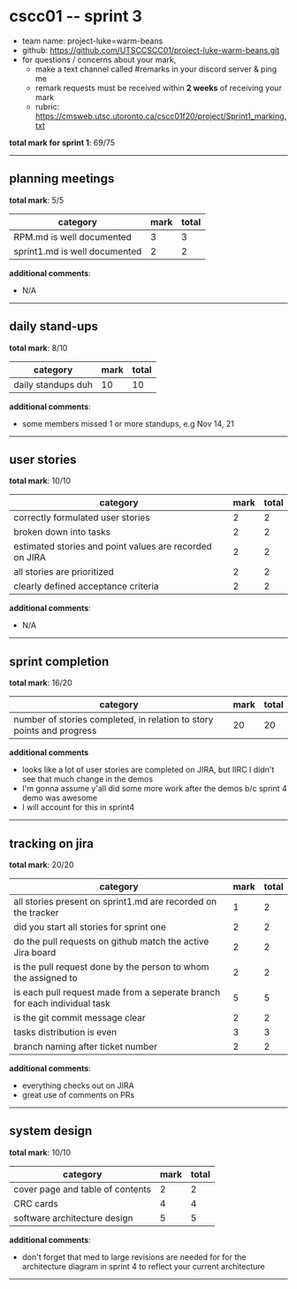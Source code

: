# cscc01 -- sprint 3

- team name: project-luke=warm-beans
- github: https://github.com/UTSCCSCC01/project-luke-warm-beans.git
- for questions / concerns about your mark,
	- make a text channel called #remarks in your discord server & ping me
    - remark requests must be received within **2 weeks** of receiving your mark
	- rubric: https://cmsweb.utsc.utoronto.ca/cscc01f20/project/Sprint1_marking.txt

**total mark for sprint 1**: 69/75

---

## planning meetings

**total mark**: 5/5

|category|mark|total|
|---|---|---|
|RPM.md is well documented|3|3|
|sprint1.md is well documented|2|2|

**additional comments**:

- N/A
---

## daily stand-ups

**total mark**: 8/10

|category|mark|total|
|---|---|---|
|daily standups duh|10|10|

**additional comments**:

- some members missed 1 or more standups, e.g Nov 14, 21
---

## user stories

**total mark**: 10/10

|category|mark|total|
|---|---|---|
|correctly formulated user stories|2|2|
|broken down into tasks|2|2|
|estimated stories and point values are recorded on JIRA|2|2|
|all stories are prioritized|2|2|
|clearly defined acceptance criteria|2|2|

**additional comments**:

- N/A
---

## sprint completion

**total mark**: 16/20

|category|mark|total|
|---|---|---|
|number of stories completed, in relation to story points and progress|20|20|

**additional comments**

- looks like a lot of user stories are completed on JIRA, but IIRC I didn't see that much change in the demos
- I'm gonna assume y'all did some more work after the demos b/c sprint 4 demo was awesome
- I will account for this in sprint4
---

## tracking on jira

**total mark**: 20/20

|category|mark|total|
|---|---|---|
|all stories present on sprint1.md are recorded on the tracker|1|2|
|did you start all stories for sprint one|2|2|
|do the pull requests on github match the active Jira board|2|2|
|is the pull request done by the person to whom the assigned to|2|2|
|is each pull request made from a seperate branch for each individual task|5|5|
|is the git commit message clear|2|2|
|tasks distribution is even|3|3|
|branch naming after ticket number|2|2|

**additional comments**:

- everything checks out on JIRA
- great use of comments on PRs
---

## system design

**total mark**: 10/10

|category|mark|total|
|---|---|---|
|cover page and table of contents|2|2|
|CRC cards|4|4|
|software architecture design|5|5|

**additional comments**:

- don't forget that med to large revisions are needed for for the architecture diagram in sprint 4 to reflect your current architecture
---
